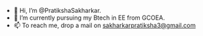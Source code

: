- 👋 Hi, I’m @PratikshaSakharkar.
- 🌱 I’m currently pursuing my Btech in EE from GCOEA.
- 📫 To reach me, drop a mail on
    sakharkarpratiksha3@gmail.com

<!---
PratikshaSakharkar/PratikshaSakharkar is a ✨ special ✨ repository because its `README.md` (this file) appears on your GitHub profile.
You can click the Preview link to take a look at your changes.
--->
